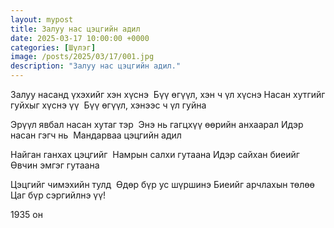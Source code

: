 ```yaml
---
layout: mypost
title: Залуу нас цэцгийн адил
date: 2025-03-17 10:00:00 +0000
categories: [Шүлэг]
image: /posts/2025/03/17/001.jpg
description: "Залуу нас цэцгийн адил."
---
```


Залуу насанд үхэхийг хэн хүснэ 
Бүү өгүүл, хэн ч үл хүснэ
Насан хутгийг гуйхыг хүснэ үү 
Бүү өгүүл, хэнээс ч үл гуйна

Эрүүл явбал насан хутаг тэр 
Энэ нь гагцхүү өөрийн анхаарал
Идэр насан гэгч нь 
Мандарваа цэцгийн адил

Найган ганхах цэцгийг 
Намрын салхи гутаана
Идэр сайхан биеийг 
Өвчин эмгэг гутаана

Цэцгийг чимэхийн тулд 
Өдөр бүр ус шүршинэ
Биеийг арчлахын төлөө 
Цаг бүр сэргийлнэ үү!

1935 он
